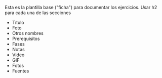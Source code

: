 
Esta es la plantilla base ("ficha") para documentar los ejercicios.
Usar h2 para cada una de las secciones

* Título
* Foto
* Otros nombres
* Prerequisitos
* Fases
* Notas
* Video
* GIF
* Fotos
* Fuentes

